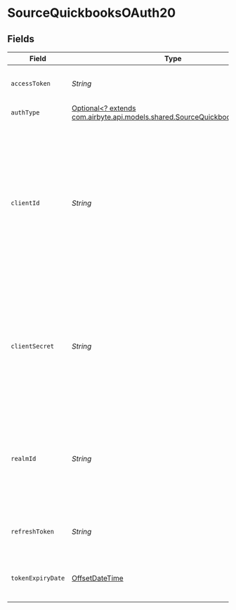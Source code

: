 # SourceQuickbooksOAuth20


## Fields

| Field                                                                                                                                                                                                 | Type                                                                                                                                                                                                  | Required                                                                                                                                                                                              | Description                                                                                                                                                                                           |
| ----------------------------------------------------------------------------------------------------------------------------------------------------------------------------------------------------- | ----------------------------------------------------------------------------------------------------------------------------------------------------------------------------------------------------- | ----------------------------------------------------------------------------------------------------------------------------------------------------------------------------------------------------- | ----------------------------------------------------------------------------------------------------------------------------------------------------------------------------------------------------- |
| `accessToken`                                                                                                                                                                                         | *String*                                                                                                                                                                                              | :heavy_check_mark:                                                                                                                                                                                    | Access token for making authenticated requests.                                                                                                                                                       |
| `authType`                                                                                                                                                                                            | [Optional<? extends com.airbyte.api.models.shared.SourceQuickbooksAuthType>](../../models/shared/SourceQuickbooksAuthType.md)                                                                         | :heavy_minus_sign:                                                                                                                                                                                    | N/A                                                                                                                                                                                                   |
| `clientId`                                                                                                                                                                                            | *String*                                                                                                                                                                                              | :heavy_check_mark:                                                                                                                                                                                    | Identifies which app is making the request. Obtain this value from the Keys tab on the app profile via My Apps on the developer site. There are two versions of this key: development and production. |
| `clientSecret`                                                                                                                                                                                        | *String*                                                                                                                                                                                              | :heavy_check_mark:                                                                                                                                                                                    |  Obtain this value from the Keys tab on the app profile via My Apps on the developer site. There are two versions of this key: development and production.                                            |
| `realmId`                                                                                                                                                                                             | *String*                                                                                                                                                                                              | :heavy_check_mark:                                                                                                                                                                                    | Labeled Company ID. The Make API Calls panel is populated with the realm id and the current access token.                                                                                             |
| `refreshToken`                                                                                                                                                                                        | *String*                                                                                                                                                                                              | :heavy_check_mark:                                                                                                                                                                                    | A token used when refreshing the access token.                                                                                                                                                        |
| `tokenExpiryDate`                                                                                                                                                                                     | [OffsetDateTime](https://docs.oracle.com/javase/8/docs/api/java/time/OffsetDateTime.html)                                                                                                             | :heavy_check_mark:                                                                                                                                                                                    | The date-time when the access token should be refreshed.                                                                                                                                              |